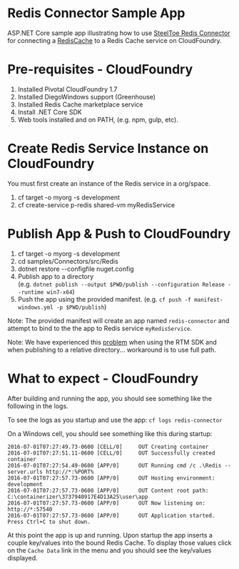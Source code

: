 ﻿# Redis Connector Sample App
ASP.NET Core sample app illustrating how to use [SteelToe Redis Connector](https://github.com/SteelToeOSS/Connectors/tree/master/src/SteelToe.CloudFoundry.Connector.Redis) for connecting a [RedisCache](https://github.com/aspnet/Caching/tree/dev/src/Microsoft.Extensions.Caching.Redis) to a Redis Cache service on CloudFoundry.

# Pre-requisites - CloudFoundry

1. Installed Pivotal CloudFoundry 1.7
2. Installed DiegoWindows support (Greenhouse) 
3. Installed Redis Cache marketplace service
4. Install .NET Core SDK
5. Web tools installed and on PATH, (e.g. npm, gulp, etc).  

# Create Redis Service Instance on CloudFoundry
You must first create an instance of the Redis service in a org/space.

1. cf target -o myorg -s development
2. cf create-service p-redis shared-vm myRedisService 

# Publish App & Push to CloudFoundry

1. cf target -o myorg -s development
2. cd samples/Connectors/src/Redis
3. dotnet restore --configfile nuget.config
4. Publish app to a directory  
(e.g. `dotnet publish --output $PWD/publish --configuration Release --runtime win7-x64`)
5. Push the app using the provided manifest.
 (e.g.  `cf push -f manifest-windows.yml -p $PWD/publish`)

Note: The provided manifest will create an app named `redis-connector` and attempt to bind to the the app to Redis service `myRedisService`.

Note: We have experienced this [problem](https://github.com/dotnet/cli/issues/3283) when using the RTM SDK and when publishing to a relative directory... workaround is to use full path.

# What to expect - CloudFoundry
After building and running the app, you should see something like the following in the logs. 

To see the logs as you startup and use the app: `cf logs redis-connector`

On a Windows cell, you should see something like this during startup:
```
2016-07-01T07:27:49.73-0600 [CELL/0]     OUT Creating container
2016-07-01T07:27:51.11-0600 [CELL/0]     OUT Successfully created container
2016-07-01T07:27:54.49-0600 [APP/0]      OUT Running cmd /c .\Redis --server.urls http://*:%PORT%
2016-07-01T07:27:57.73-0600 [APP/0]      OUT Hosting environment: development
2016-07-01T07:27:57.73-0600 [APP/0]      OUT Content root path: C:\containerizer\3737940917E4D13A25\user\app
2016-07-01T07:27:57.73-0600 [APP/0]      OUT Now listening on: http://*:57540
2016-07-01T07:27:57.73-0600 [APP/0]      OUT Application started. Press Ctrl+C to shut down.
```
At this point the app is up and running.  Upon startup the app inserts a couple key/values into the bound Redis Cache. To display those values click on the `Cache Data` link in the menu and you should see the key/values displayed.